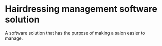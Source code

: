 # Hairdressing management software solution

A software solution that has the purpose of making a salon easier to manage.